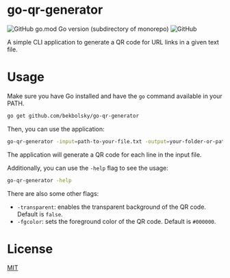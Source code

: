 # go-qr-generator

![GitHub go.mod Go version (subdirectory of monorepo)](https://img.shields.io/github/go-mod/go-version/bekbolsky/go-qr-generator?filename=go.mod)
![GitHub](https://img.shields.io/github/license/bekbolsky/go-qr-generator)

A simple CLI application to generate a QR code for URL links in a given text file.

# Usage

Make sure you have Go installed and have the `go` command available in your PATH.

```bash
go get github.com/bekbolsky/go-qr-generator
```

Then, you can use the application:

```bash
go-qr-generator -input=path-to-your-file.txt -output=your-folder-or-path
```

The application will generate a QR code for each line in the input file.

Additionally, you can use the `-help` flag to see the usage:

```bash
go-qr-generator -help
```

There are also some other flags:

- `-transparent`: enables the transparent background of the QR code. Default is `false`.
- `-fgcolor`: sets the foreground color of the QR code. Default is `#000000`.

# License

[MIT](https://choosealicense.com/licenses/mit/)
